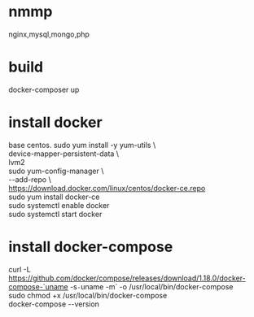 # nmmp
nginx,mysql,mongo,php


# build
docker-composer up


# install docker  
base centos.
sudo yum install -y yum-utils \\  
  device-mapper-persistent-data \\  
  lvm2  
sudo yum-config-manager \\  
    --add-repo \\  
    https://download.docker.com/linux/centos/docker-ce.repo  
sudo yum install docker-ce  
sudo systemctl enable docker  
sudo systemctl start docker    



# install docker-compose  
curl -L https://github.com/docker/compose/releases/download/1.18.0/docker-compose-`uname -s`-`uname -m` -o /usr/local/bin/docker-compose  
sudo chmod +x /usr/local/bin/docker-compose   
docker-compose --version  


